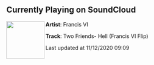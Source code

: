 ## Currently Playing on SoundCloud

[<img align="left" width="100" src="https://i1.sndcdn.com/artworks-n0i3svc9yfaxvau8-giHJbg-t50x50.jpg">](https://soundcloud.com/itsfrancisvi/two-friends-hell-francis-vi-remix)

**Artist**: Francis VI 

**Track**: Two Friends- Hell (Francis VI Flip)

Last updated at 11/12/2020 09:09
